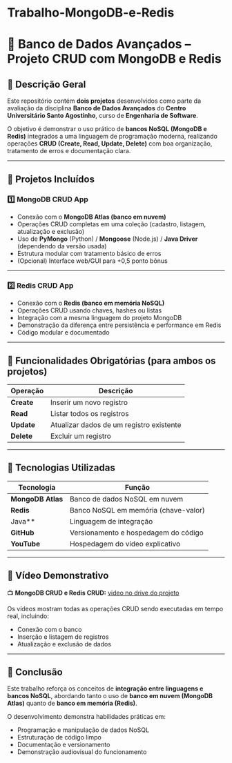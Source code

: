 # Trabalho-MongoDB-e-Redis

# 🧠 Banco de Dados Avançados – Projeto CRUD com MongoDB e Redis

## 📘 Descrição Geral

Este repositório contém **dois projetos** desenvolvidos como parte da avaliação da disciplina **Banco de Dados Avançados** do **Centro Universitário Santo Agostinho**, curso de **Engenharia de Software**.

O objetivo é demonstrar o uso prático de **bancos NoSQL (MongoDB e Redis)** integrados a uma linguagem de programação moderna, realizando operações **CRUD (Create, Read, Update, Delete)** com boa organização, tratamento de erros e documentação clara.

---

## 🚀 Projetos Incluídos

### 1️⃣ MongoDB CRUD App

* Conexão com o **MongoDB Atlas (banco em nuvem)**
* Operações CRUD completas em uma coleção (cadastro, listagem, atualização e exclusão)
* Uso de **PyMongo** (Python) / **Mongoose** (Node.js) / **Java Driver** (dependendo da versão usada)
* Estrutura modular com tratamento básico de erros
* (Opcional) Interface web/GUI para +0,5 ponto bônus

---

### 2️⃣ Redis CRUD App

* Conexão com o **Redis (banco em memória NoSQL)**
* Operações CRUD usando chaves, hashes ou listas
* Integração com a mesma linguagem do projeto MongoDB
* Demonstração da diferença entre persistência e performance em Redis
* Código modular e documentado
---

## 🧩 Funcionalidades Obrigatórias (para ambos os projetos)

| Operação   | Descrição                                |
| ---------- | ---------------------------------------- |
| **Create** | Inserir um novo registro                 |
| **Read**   | Listar todos os registros                |
| **Update** | Atualizar dados de um registro existente |
| **Delete** | Excluir um registro                      |

---

## 🧠 Tecnologias Utilizadas

| Tecnologia                  | Função                                 |
| --------------------------- | -------------------------------------- |
| **MongoDB Atlas**           | Banco de dados NoSQL em nuvem          |
| **Redis**                   | Banco NoSQL em memória (chave-valor)   |
|  Java**                     | Linguagem de integração                |
| **GitHub**                  | Versionamento e hospedagem do código   |
| **YouTube**                 | Hospedagem do vídeo explicativo        |

---

## 🎥 Vídeo Demonstrativo

📺 **MongoDB CRUD e Redis CRUD:** [video no drive do projeto](https://drive.google.com/file/d/1KDP5eMrK-sQ_zXRLqF95UrHv7EGE8cac/view?usp=sharing)


Os vídeos mostram todas as operações CRUD sendo executadas em tempo real, incluindo:

* Conexão com o banco
* Inserção e listagem de registros
* Atualização e exclusão de dados

---

## 🏁 Conclusão

Este trabalho reforça os conceitos de **integração entre linguagens e bancos NoSQL**, abordando tanto o uso de **banco em nuvem (MongoDB Atlas)** quanto de **banco em memória (Redis)**.

O desenvolvimento demonstra habilidades práticas em:

* Programação e manipulação de dados NoSQL
* Estruturação de código limpo
* Documentação e versionamento
* Demonstração audiovisual do funcionamento


